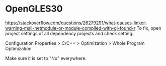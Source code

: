 # OpenGLES30


https://stackoverflow.com/questions/26279291/what-causes-linker-warning-msil-netmodule-or-module-compiled-with-gl-found-r
To fix, open project settings of all dependency projects and check setting:

Configuration Properties > C/C++ > Optimization > Whole Program Optimization

Make sure it is set to "No" everywhere.